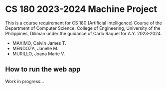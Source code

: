 # CS 180 2023-2024 Machine Project

This is a course requirement for CS 180 (Artificial Intelligence) Course of the Department of Computer Science, College of Engineering, University of the Philippines, Diliman under the guidance of Carlo Raquel for A.Y. 2023-2024.

* MAXIMO, Calvin James T.
* MENDOZA, Janelle M.
* MURILLO, Joana Marie V.

## How to run the web app
Work in progress...